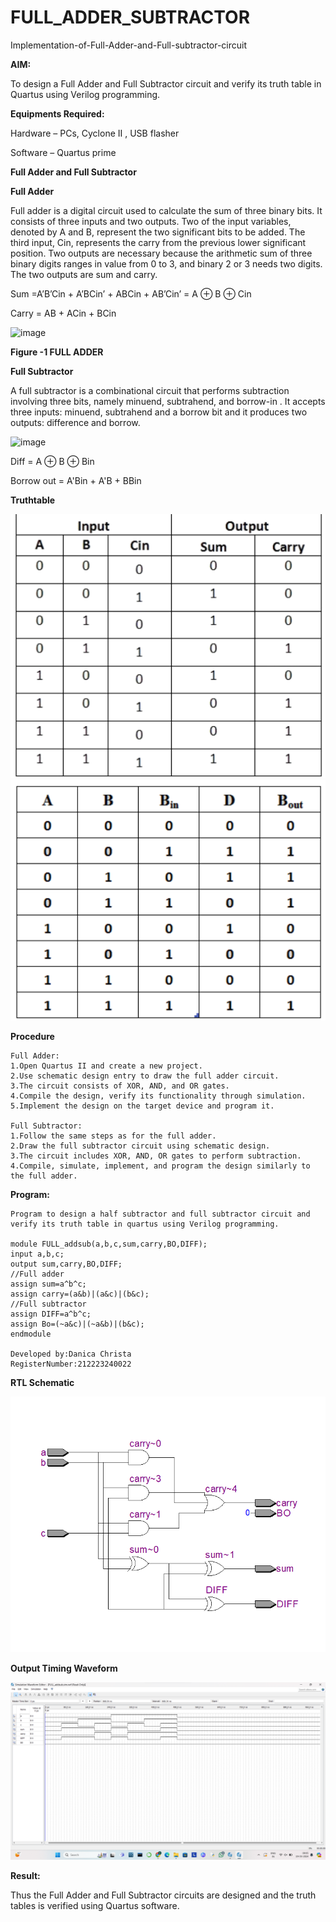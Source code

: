 # FULL_ADDER_SUBTRACTOR

Implementation-of-Full-Adder-and-Full-subtractor-circuit

**AIM:**

To design a Full Adder and Full Subtractor circuit and verify its truth table in Quartus using Verilog programming.

**Equipments Required:**

Hardware – PCs, Cyclone II , USB flasher

Software – Quartus prime

**Full Adder and Full Subtractor**

**Full Adder**

Full adder is a digital circuit used to calculate the sum of three binary bits. It consists of three inputs and two outputs. Two of the input variables, denoted by A and B, represent the two significant bits to be added. The third input, Cin, represents the carry from the previous lower significant position. Two outputs are necessary because the arithmetic sum of three binary digits ranges in value from 0 to 3, and binary 2 or 3 needs two digits. The two outputs are sum and carry.

Sum =A’B’Cin + A’BCin’ + ABCin + AB’Cin’ = A ⊕ B ⊕ Cin 

Carry = AB + ACin + BCin

![image](https://github.com/naavaneetha/FULL_ADDER_SUBTRACTOR/assets/154305477/0f30ba51-5ffb-4198-845f-18e054f675e7)

**Figure -1 FULL ADDER**

**Full Subtractor**

A full subtractor is a combinational circuit that performs subtraction involving three bits, namely minuend, subtrahend, and borrow-in . It accepts three inputs: minuend, subtrahend and a borrow bit and it produces two outputs: difference and borrow.

![image](https://github.com/naavaneetha/FULL_ADDER_SUBTRACTOR/assets/154305477/02b24f51-ab51-4304-9ad6-7b81ffc1ead5)

Diff = A ⊕ B ⊕ Bin 

Borrow out = A'Bin + A'B + BBin

**Truthtable**

![alt text](<Screenshot 2024-03-29 153931.png>)
![alt text](<Screenshot 2024-03-29 153848.png>)

**Procedure**
```
Full Adder:
1.Open Quartus II and create a new project. 
2.Use schematic design entry to draw the full adder circuit. 
3.The circuit consists of XOR, AND, and OR gates. 
4.Compile the design, verify its functionality through simulation. 
5.Implement the design on the target device and program it.

Full Subtractor:
1.Follow the same steps as for the full adder. 
2.Draw the full subtractor circuit using schematic design. 
3.The circuit includes XOR, AND, OR gates to perform subtraction. 4.Compile, simulate, implement, and program the design similarly to the full adder.
```
**Program:**
```
Program to design a half subtractor and full subtractor circuit and verify its truth table in quartus using Verilog programming.

module FULL_addsub(a,b,c,sum,carry,BO,DIFF);
input a,b,c;
output sum,carry,BO,DIFF;
//Full adder
assign sum=a^b^c;
assign carry=(a&b)|(a&c)|(b&c);
//Full subtractor
assign DIFF=a^b^c;
assign Bo=(~a&c)|(~a&b)|(b&c);
endmodule

Developed by:Danica Christa
RegisterNumber:212223240022
```
**RTL Schematic**

![alt text](<Screenshot 2024-03-19 090632.png>)

**Output Timing Waveform**

![alt text](<Screenshot 2024-03-19 090531.png>)

**Result:**

Thus the Full Adder and Full Subtractor circuits are designed and the truth tables is verified using Quartus software.



